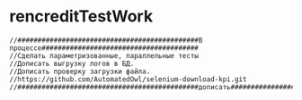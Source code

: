 # rencreditTestWork

    //#############################################В процессе#######################################
    //Сделать параметризованные, параллельные тесты
    //Дописать выгрузку логов в БД.
    //Дописать проверку загрузки файла.
    //https://github.com/AutomatedOwl/selenium-download-kpi.git
    //#############################################дописать#########################################
